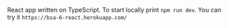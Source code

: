 React app written on TypeScript. To start locally print `npm run dev`.
You can try it `https://bsa-6-react.herokuapp.com/`
